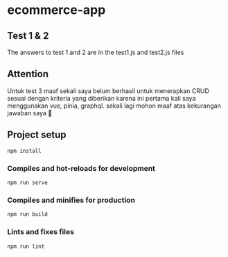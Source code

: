 # ecommerce-app
## Test 1 & 2
The answers to test 1 and 2 are in the test1.js and test2.js files

## Attention
Untuk test 3 maaf sekali saya belum berhasil untuk menerapkan CRUD sesuai dengan kriteria yang diberikan karena ini pertama kali saya menggunakan vue, pinia, graphql. sekali lagi mohon maaf atas kekurangan jawaban saya :pray:
## Project setup
```
npm install
```

### Compiles and hot-reloads for development
```
npm run serve
```

### Compiles and minifies for production
```
npm run build
```

### Lints and fixes files
```
npm run lint
```
